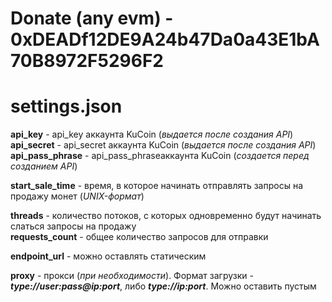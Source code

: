# Donate (any evm) - 0xDEADf12DE9A24b47Da0a43E1bA70B8972F5296F2  

# settings.json  
**api_key** - api_key аккаунта KuCoin (_выдается после создания API_)  
**api_secret** - api_secret аккаунта KuCoin (_выдается после создания API_)  
**api_pass_phrase** - api_pass_phraseаккаунта KuCoin (_создается перед созданием API_)  

**start_sale_time** - время, в которое начинать отправлять запросы на продажу монет (_UNIX-формат_)  

**threads** - количество потоков, с которых одновременно будут начинать слаться запросы на продажу  
**requests_count** - общее количество запросов для отправки  

**endpoint_url** - можно оставлять статическим  


**proxy** - прокси (_при необходимости_). Формат загрузки - **_type://user:pass@ip:port_**, либо **_type://ip:port_**. Можно оставить пустым

